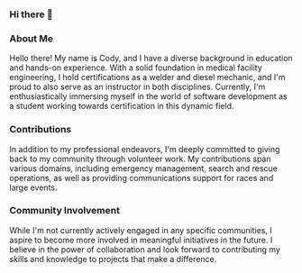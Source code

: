 ### Hi there 👋

### About Me
Hello there! My name is Cody, and I have a diverse background in education and hands-on experience. With a solid foundation in medical facility engineering, I hold certifications as a welder and diesel mechanic, and I'm proud to also serve as an instructor in both disciplines. Currently, I'm enthusiastically immersing myself in the world of software development as a student working towards certification in this dynamic field.

### Contributions
In addition to my professional endeavors, I'm deeply committed to giving back to my community through volunteer work. My contributions span various domains, including emergency management, search and rescue operations, as well as providing communications support for races and large events.

### Community Involvement
While I'm not currently actively engaged in any specific communities, I aspire to become more involved in meaningful initiatives in the future. I believe in the power of collaboration and look forward to contributing my skills and knowledge to projects that make a difference.

<!--
**code1719/code1719** is a ✨ _special_ ✨ repository because its `README.md` (this file) appears on your GitHub profile.

Here are some ideas to get you started:

- 🔭 I’m currently working on ...
- 🌱 I’m currently learning ...
- 👯 I’m looking to collaborate on ...
- 🤔 I’m looking for help with ...
- 💬 Ask me about ...
- 📫 How to reach me: ...
- 😄 Pronouns: ...
- ⚡ Fun fact: ...
-->
